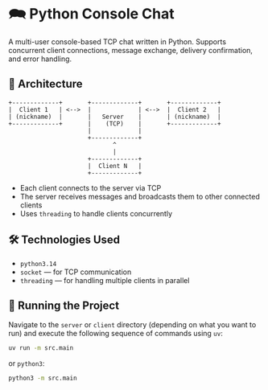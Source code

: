 # 🗪 Python Console Chat

A multi-user console-based TCP chat written in Python. Supports concurrent client connections, message exchange, delivery confirmation, and error handling.

## 🔗 Architecture

```
+-------------+       +-------------+       +-------------+
|  Client 1   | <-->  |             | <-->  |  Client 2   |
| (nickname)  |       |   Server    |       | (nickname)  |
+-------------+       |    (TCP)    |       +-------------+
                      |             |
                      +-------------+
                             ^
                             |
                      +-------------+
                      |  Client N   |
                      +-------------+
```

- Each client connects to the server via TCP
- The server receives messages and broadcasts them to other connected clients
- Uses `threading` to handle clients concurrently

## 🛠 Technologies Used

- `python3.14`
- `socket` — for TCP communication
- `threading` — for handling multiple clients in parallel

## 🚀 Running the Project

Navigate to the `server` or `client` directory (depending on what you want to run) and execute the following sequence of commands using `uv`:

```bash
uv run -m src.main
```

or `python3`:

```bash
python3 -m src.main
```